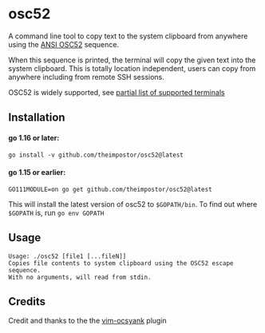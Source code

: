 # osc52
A command line tool to copy text to the system clipboard from anywhere using the [ANSI OSC52](https://invisible-island.net/xterm/ctlseqs/ctlseqs.html#h3-Operating-System-Commands) sequence.

When this sequence is printed, the terminal will copy the given text into the system clipboard. This is totally location independent, users can copy from anywhere including from remote SSH sessions.

OSC52 is widely supported, see [partial list of supported terminals](https://github.com/ojroques/vim-oscyank/blob/main/README.md#vim-oscyank)

## Installation

#### go 1.16 or later:

```
go install -v github.com/theimpostor/osc52@latest
```

#### go 1.15 or earlier:
```
GO111MODULE=on go get github.com/theimpostor/osc52@latest
```

This will install the latest version of osc52 to `$GOPATH/bin`. To find out where `$GOPATH` is, run `go env GOPATH`

## Usage
```
Usage: ./osc52 [file1 [...fileN]]
Copies file contents to system clipboard using the OSC52 escape sequence.
With no arguments, will read from stdin.
```

## Credits
Credit and thanks to the the [vim-ocsyank](https://github.com/ojroques/vim-oscyank) plugin
